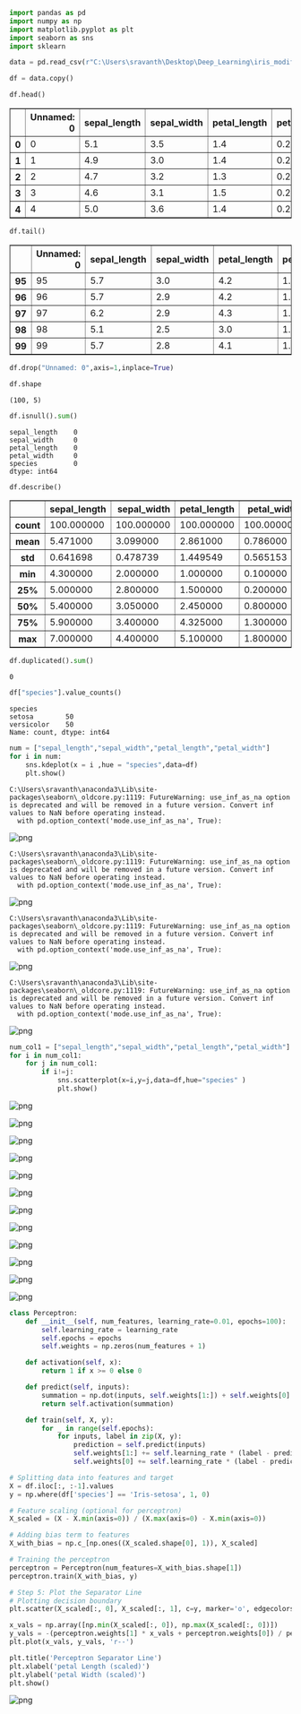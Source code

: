 ```python
import pandas as pd
import numpy as np
import matplotlib.pyplot as plt
import seaborn as sns
import sklearn
```


```python
data = pd.read_csv(r"C:\Users\sravanth\Desktop\Deep_Learning\iris_modified.csv")
```


```python
df = data.copy()
```


```python
df.head()
```




<div>
<style scoped>
    .dataframe tbody tr th:only-of-type {
        vertical-align: middle;
    }

    .dataframe tbody tr th {
        vertical-align: top;
    }

    .dataframe thead th {
        text-align: right;
    }
</style>
<table border="1" class="dataframe">
  <thead>
    <tr style="text-align: right;">
      <th></th>
      <th>Unnamed: 0</th>
      <th>sepal_length</th>
      <th>sepal_width</th>
      <th>petal_length</th>
      <th>petal_width</th>
      <th>species</th>
    </tr>
  </thead>
  <tbody>
    <tr>
      <th>0</th>
      <td>0</td>
      <td>5.1</td>
      <td>3.5</td>
      <td>1.4</td>
      <td>0.2</td>
      <td>setosa</td>
    </tr>
    <tr>
      <th>1</th>
      <td>1</td>
      <td>4.9</td>
      <td>3.0</td>
      <td>1.4</td>
      <td>0.2</td>
      <td>setosa</td>
    </tr>
    <tr>
      <th>2</th>
      <td>2</td>
      <td>4.7</td>
      <td>3.2</td>
      <td>1.3</td>
      <td>0.2</td>
      <td>setosa</td>
    </tr>
    <tr>
      <th>3</th>
      <td>3</td>
      <td>4.6</td>
      <td>3.1</td>
      <td>1.5</td>
      <td>0.2</td>
      <td>setosa</td>
    </tr>
    <tr>
      <th>4</th>
      <td>4</td>
      <td>5.0</td>
      <td>3.6</td>
      <td>1.4</td>
      <td>0.2</td>
      <td>setosa</td>
    </tr>
  </tbody>
</table>
</div>




```python
df.tail()
```




<div>
<style scoped>
    .dataframe tbody tr th:only-of-type {
        vertical-align: middle;
    }

    .dataframe tbody tr th {
        vertical-align: top;
    }

    .dataframe thead th {
        text-align: right;
    }
</style>
<table border="1" class="dataframe">
  <thead>
    <tr style="text-align: right;">
      <th></th>
      <th>Unnamed: 0</th>
      <th>sepal_length</th>
      <th>sepal_width</th>
      <th>petal_length</th>
      <th>petal_width</th>
      <th>species</th>
    </tr>
  </thead>
  <tbody>
    <tr>
      <th>95</th>
      <td>95</td>
      <td>5.7</td>
      <td>3.0</td>
      <td>4.2</td>
      <td>1.2</td>
      <td>versicolor</td>
    </tr>
    <tr>
      <th>96</th>
      <td>96</td>
      <td>5.7</td>
      <td>2.9</td>
      <td>4.2</td>
      <td>1.3</td>
      <td>versicolor</td>
    </tr>
    <tr>
      <th>97</th>
      <td>97</td>
      <td>6.2</td>
      <td>2.9</td>
      <td>4.3</td>
      <td>1.3</td>
      <td>versicolor</td>
    </tr>
    <tr>
      <th>98</th>
      <td>98</td>
      <td>5.1</td>
      <td>2.5</td>
      <td>3.0</td>
      <td>1.1</td>
      <td>versicolor</td>
    </tr>
    <tr>
      <th>99</th>
      <td>99</td>
      <td>5.7</td>
      <td>2.8</td>
      <td>4.1</td>
      <td>1.3</td>
      <td>versicolor</td>
    </tr>
  </tbody>
</table>
</div>




```python
df.drop("Unnamed: 0",axis=1,inplace=True)
```


```python
df.shape
```




    (100, 5)




```python
df.isnull().sum()
```




    sepal_length    0
    sepal_width     0
    petal_length    0
    petal_width     0
    species         0
    dtype: int64




```python
df.describe()
```




<div>
<style scoped>
    .dataframe tbody tr th:only-of-type {
        vertical-align: middle;
    }

    .dataframe tbody tr th {
        vertical-align: top;
    }

    .dataframe thead th {
        text-align: right;
    }
</style>
<table border="1" class="dataframe">
  <thead>
    <tr style="text-align: right;">
      <th></th>
      <th>sepal_length</th>
      <th>sepal_width</th>
      <th>petal_length</th>
      <th>petal_width</th>
    </tr>
  </thead>
  <tbody>
    <tr>
      <th>count</th>
      <td>100.000000</td>
      <td>100.000000</td>
      <td>100.000000</td>
      <td>100.000000</td>
    </tr>
    <tr>
      <th>mean</th>
      <td>5.471000</td>
      <td>3.099000</td>
      <td>2.861000</td>
      <td>0.786000</td>
    </tr>
    <tr>
      <th>std</th>
      <td>0.641698</td>
      <td>0.478739</td>
      <td>1.449549</td>
      <td>0.565153</td>
    </tr>
    <tr>
      <th>min</th>
      <td>4.300000</td>
      <td>2.000000</td>
      <td>1.000000</td>
      <td>0.100000</td>
    </tr>
    <tr>
      <th>25%</th>
      <td>5.000000</td>
      <td>2.800000</td>
      <td>1.500000</td>
      <td>0.200000</td>
    </tr>
    <tr>
      <th>50%</th>
      <td>5.400000</td>
      <td>3.050000</td>
      <td>2.450000</td>
      <td>0.800000</td>
    </tr>
    <tr>
      <th>75%</th>
      <td>5.900000</td>
      <td>3.400000</td>
      <td>4.325000</td>
      <td>1.300000</td>
    </tr>
    <tr>
      <th>max</th>
      <td>7.000000</td>
      <td>4.400000</td>
      <td>5.100000</td>
      <td>1.800000</td>
    </tr>
  </tbody>
</table>
</div>




```python
df.duplicated().sum()
```




    0




```python
df["species"].value_counts()
```




    species
    setosa        50
    versicolor    50
    Name: count, dtype: int64




```python
num = ["sepal_length","sepal_width","petal_length","petal_width"]
for i in num:
    sns.kdeplot(x = i ,hue = "species",data=df)
    plt.show()
```

    C:\Users\sravanth\anaconda3\Lib\site-packages\seaborn\_oldcore.py:1119: FutureWarning: use_inf_as_na option is deprecated and will be removed in a future version. Convert inf values to NaN before operating instead.
      with pd.option_context('mode.use_inf_as_na', True):
    


    
![png](output_11_1.png)
    


    C:\Users\sravanth\anaconda3\Lib\site-packages\seaborn\_oldcore.py:1119: FutureWarning: use_inf_as_na option is deprecated and will be removed in a future version. Convert inf values to NaN before operating instead.
      with pd.option_context('mode.use_inf_as_na', True):
    


    
![png](output_11_3.png)
    


    C:\Users\sravanth\anaconda3\Lib\site-packages\seaborn\_oldcore.py:1119: FutureWarning: use_inf_as_na option is deprecated and will be removed in a future version. Convert inf values to NaN before operating instead.
      with pd.option_context('mode.use_inf_as_na', True):
    


    
![png](output_11_5.png)
    


    C:\Users\sravanth\anaconda3\Lib\site-packages\seaborn\_oldcore.py:1119: FutureWarning: use_inf_as_na option is deprecated and will be removed in a future version. Convert inf values to NaN before operating instead.
      with pd.option_context('mode.use_inf_as_na', True):
    


    
![png](output_11_7.png)
    



```python
num_col1 = ["sepal_length","sepal_width","petal_length","petal_width"]
for i in num_col1:
    for j in num_col1:
        if i!=j:
            sns.scatterplot(x=i,y=j,data=df,hue="species" )
            plt.show()
```


    
![png](output_12_0.png)
    



    
![png](output_12_1.png)
    



    
![png](output_12_2.png)
    



    
![png](output_12_3.png)
    



    
![png](output_12_4.png)
    



    
![png](output_12_5.png)
    



    
![png](output_12_6.png)
    



    
![png](output_12_7.png)
    



    
![png](output_12_8.png)
    



    
![png](output_12_9.png)
    



    
![png](output_12_10.png)
    



    
![png](output_12_11.png)
    



```python
class Perceptron:
    def __init__(self, num_features, learning_rate=0.01, epochs=100):
        self.learning_rate = learning_rate
        self.epochs = epochs
        self.weights = np.zeros(num_features + 1)

    def activation(self, x):
        return 1 if x >= 0 else 0

    def predict(self, inputs):
        summation = np.dot(inputs, self.weights[1:]) + self.weights[0]
        return self.activation(summation)

    def train(self, X, y):
        for _ in range(self.epochs):
            for inputs, label in zip(X, y):
                prediction = self.predict(inputs)
                self.weights[1:] += self.learning_rate * (label - prediction) * inputs
                self.weights[0] += self.learning_rate * (label - prediction)

# Splitting data into features and target
X = df.iloc[:, :-1].values
y = np.where(df['species'] == 'Iris-setosa', 1, 0)

# Feature scaling (optional for perceptron)
X_scaled = (X - X.min(axis=0)) / (X.max(axis=0) - X.min(axis=0))

# Adding bias term to features
X_with_bias = np.c_[np.ones((X_scaled.shape[0], 1)), X_scaled]

# Training the perceptron
perceptron = Perceptron(num_features=X_with_bias.shape[1])
perceptron.train(X_with_bias, y)

# Step 5: Plot the Separator Line
# Plotting decision boundary
plt.scatter(X_scaled[:, 0], X_scaled[:, 1], c=y, marker='o', edgecolors='k')

x_vals = np.array([np.min(X_scaled[:, 0]), np.max(X_scaled[:, 0])])
y_vals = -(perceptron.weights[1] * x_vals + perceptron.weights[0]) / perceptron.weights[2]
plt.plot(x_vals, y_vals, 'r--')

plt.title('Perceptron Separator Line')
plt.xlabel('petal Length (scaled)')
plt.ylabel('petal Width (scaled)')
plt.show()
```


    
![png](output_13_0.png)
    



```python

```


```python

```


```python

```


```python

```

